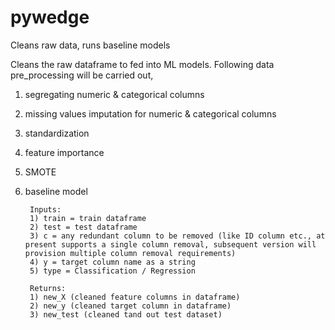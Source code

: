 # pywedge
Cleans raw data, runs baseline models 

Cleans the raw dataframe to fed into ML models. Following data pre_processing will be carried out,
1) segregating numeric & categorical columns
2) missing values imputation for numeric & categorical columns
3) standardization
4) feature importance
5) SMOTE
6) baseline model

        Inputs: 
        1) train = train dataframe
        2) test = test dataframe
        3) c = any redundant column to be removed (like ID column etc., at present supports a single column removal, subsequent version will provision multiple column removal requirements)
        4) y = target column name as a string 
        5) type = Classification / Regression

        Returns:
        1) new_X (cleaned feature columns in dataframe)
        2) new_y (cleaned target column in dataframe)  
        3) new_test (cleaned tand out test dataset)
